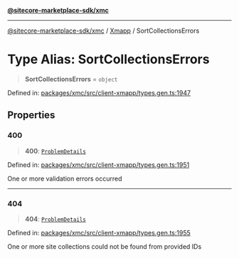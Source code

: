 [**@sitecore-marketplace-sdk/xmc**](../../../../README.md)

***

[@sitecore-marketplace-sdk/xmc](../../../../README.md) / [Xmapp](../README.md) / SortCollectionsErrors

# Type Alias: SortCollectionsErrors

> **SortCollectionsErrors** = `object`

Defined in: [packages/xmc/src/client-xmapp/types.gen.ts:1947](https://github.com/Sitecore/marketplace-sdk/blob/main/packages/xmc/src/client-xmapp/types.gen.ts#L1947)

## Properties

### 400

> **400**: [`ProblemDetails`](ProblemDetails.md)

Defined in: [packages/xmc/src/client-xmapp/types.gen.ts:1951](https://github.com/Sitecore/marketplace-sdk/blob/main/packages/xmc/src/client-xmapp/types.gen.ts#L1951)

One or more validation errors occurred

***

### 404

> **404**: [`ProblemDetails`](ProblemDetails.md)

Defined in: [packages/xmc/src/client-xmapp/types.gen.ts:1955](https://github.com/Sitecore/marketplace-sdk/blob/main/packages/xmc/src/client-xmapp/types.gen.ts#L1955)

One or more site collections could not be found from provided IDs
